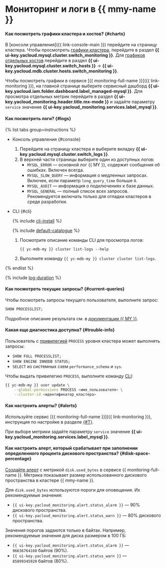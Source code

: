 # Мониторинг и логи в {{ mmy-name }}

#### Как посмотреть графики кластера и хостов? {#charts}

В [консоли управления]({{ link-console-main }}) перейдите на страницу кластера. Чтобы просмотреть [графики кластера](../../managed-mysql/operations/monitoring.md#monitoring-cluster), перейдите в раздел **{{ ui-key.yacloud.mysql.cluster.switch_monitoring }}**. Для [графиков отдельных хостов](../../managed-mysql/operations/monitoring.md#monitoring-hosts) перейдите в раздел **{{ ui-key.yacloud.mysql.cluster.switch_hosts }}** → **{{ ui-key.yacloud.mdb.cluster.hosts.switch_monitoring }}**.

Чтобы посмотреть графики в сервисе [{{ monitoring-full-name }}]({{ link-monitoring }}), на главной странице выберите сервисный дашборд **{{ ui-key.yacloud.iam.folder.dashboard.label_managed-mysql }}**. Для просмотра отдельных метрик перейдите в раздел **{{ ui-key.yacloud_monitoring.header.title.mx-mode }}** и задайте параметру `service` значение **{{ ui-key.yacloud_monitoring.services.label_mysql }}**.

#### Как посмотреть логи? {#logs}

{% list tabs group=instructions %}

- Консоль управления {#console}

   1. Перейдите на страницу кластера и выберите вкладку **{{ ui-key.yacloud.mysql.cluster.switch_logs }}**.
   1. В верхней части страницы выберите один из доступных логов:
      * `MYSQL_ERROR` — основной лог {{ MY }}, содержит сообщения об ошибках. Включен всегда.
      * `MYSQL_SLOW_QUERY` — информация о медленных запросах. Включен, если параметр `long_query_time` больше `0`.
      * `MYSQL_AUDIT` — информация о подключениях к базе данных.
      * `MYSQL_GENERAL` — полный список всех запросов. Рекомендуется включать только для отладки кластеров в среде разработки.

- CLI {#cli}

   {% include [cli-install](../../_includes/cli-install.md) %}

   {% include [default-catalogue](../../_includes/default-catalogue.md) %}

   1. Посмотрите описание команды CLI для просмотра логов:

      ```
      {{ yc-mdb-my }} cluster list-logs --help
      ```

   1.  Выполните команду `{{ yc-mdb-my }} cluster cluster list-logs`.

{% endlist %}

{% include [log-duration](../../_includes/mdb/log-duration-qa.md) %}

#### Как посмотреть текущие запросы? {#current-queries}

Чтобы посмотреть запросы текущего пользователя, выполните запрос:

```sql
SHOW PROCESSLIST;
```

Подробное описание результата см. в [документации {{ MY }}](https://dev.mysql.com/doc/refman/5.7/en/show-processlist.html).

#### Какая еще диагностика доступна? {#trouble-info}

Пользователь с [привилегией](../../managed-mysql/concepts/settings-list.md#setting-administrative-privileges) `PROCESS` уровня кластера может выполнять запросы:
* `SHOW FULL PROCESSLIST;`
* `SHOW ENGINE INNODB STATUS;`
* `SELECT` из системных схем `performance_schema` и `sys`.

Чтобы выдать привилегию `PROCESS`, выполните команду [CLI](../../cli/):

```bash
{{ yc-mdb-my }} user update \
    --global-permissions PROCESS <имя_пользователя> \
    --cluster-id <идентификатор_кластера>
```


#### Как настроить алерты? {#alerts}

Используйте сервис [{{ monitoring-full-name }}]({{ link-monitoring }}), инструкция по настройке в разделе [{#T}](../../monitoring/operations/alert/create-alert.md).

При выборе метрики задайте параметру `service` значение **{{ ui-key.yacloud_monitoring.services.label_mysql }}**.


#### Как настроить алерт, который срабатывает при заполнении определенного процента дискового пространства? {#disk-space-percentage}

[Создайте алерт](../../managed-mysql/operations/monitoring.md#monitoring-integration) с метрикой `disk.used_bytes` в сервисе {{ monitoring-full-name }}. Метрика показывает размер использованного дискового пространства в кластере {{ mmy-name }}.

Для `disk.used_bytes` используются пороги для оповещения. Их рекомендуемые значения:

* `{{ ui-key.yacloud_monitoring.alert.status_alarm }}` — 90% дискового пространства.
* `{{ ui-key.yacloud_monitoring.alert.status_warn }}` — 80% дискового пространства.

Значения порогов задаются только в байтах. Например, рекомендуемые значения для диска размером в 100 ГБ:

* `{{ ui-key.yacloud_monitoring.alert.status_alarm }}` — `96636764160` байтов (90%).
* `{{ ui-key.yacloud_monitoring.alert.status_warn }}` — `85899345920` байтов (80%).
